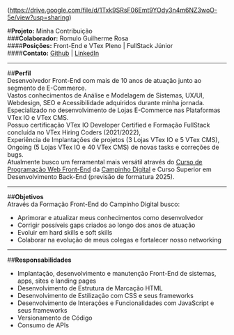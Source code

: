 (https://drive.google.com/file/d/1Txk9SRsF06Emt9YOdy3n4m6NZ3woO-5e/view?usp=sharing)

#**Projeto:** Minha Contribuição\
###**Colaborador:** Romulo Guilherme Rosa\
####**Posições:** Front-End e VTex Pleno | FullStack Júnior\
####**Contato:** [Github](https://github.com/romulorosadev)  |  [LinkedIn](https://www.linkedin.com/in/romulorosadev/)

---

##**Perfil**\
Desenvolvedor Front-End com mais de 10 anos de atuação junto ao segmento de E-Commerce.\
Vastos conhecimentos de Análise e Modelagem de Sistemas, UX/UI, Webdesign, SEO e Acessibilidade adquiridos durante minha jornada.\
Especializado no desenvolvimento de Lojas E-Commerce nas Plataformas VTex IO e VTex CMS.\
Possuo certificação VTex IO Developer Certified e Formação FullStack concluída no VTex Hiring Coders (2021/2022),\
Experiência de Implantações de projetos (3 Lojas VTex IO e 5 VTex CMS), Ongoing (5 Lojas VTex IO e 40 VTex CMS) de novas tasks e correções de bugs.\
Atualmente busco um ferramental mais versátil através do [Curso de Programação Web Front-End](https://www.campinhodigital.org/programa%C3%A7%C3%A3o-web-front-end) da [Campinho Digital](https://www.campinhodigital.org/) e Curso Superior em Desenvolvimento Back-End (previsão de formatura 2025).

---

##**Objetivos**\
Através da Formação Front-End do Campinho Digital busco:
* Aprimorar e atualizar meus conhecimentos como desenvolvedor
* Corrigir possíveis gaps criados ao longo dos anos de atuação
* Evoluir em hard skills e soft skills
* Colaborar na evolução de meus colegas e fortalecer nosso networking

---

##**Responsabilidades**
* Implantação, desenvolvimento e manutenção Front-End de sistemas, apps, sites e landing pages
* Desenvolvimento de Estrutura de Marcação HTML
* Desenvolvimento de Estilização com CSS e seus frameworks
* Desenvolvimento de Interações e Funcionalidades com JavaScript e seus frameworks
* Versionamento de Código
* Consumo de APIs

